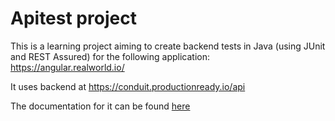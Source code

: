 # Apitest project

This is a learning project aiming to create backend tests in Java (using JUnit and REST Assured) for the following application:
<https://angular.realworld.io/>

It uses backend at  <https://conduit.productionready.io/api>

The documentation for it can be found [here](https://github.com/gothinkster/realworld/tree/master/api "RealWorld API documentation")
